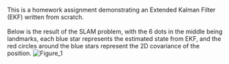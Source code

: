 This is a homework assignment demonstrating an Extended Kalman Filter (EKF) written from scratch. <br/>
<br/>
Below is the result of the SLAM problem, with the 6 dots in the middle being landmarks, each blue star represents the estimated state from EKF, and the red circles around the blue stars represent the 2D covariance of the position.
![Figure_1](https://user-images.githubusercontent.com/71652695/129283711-9b1731e0-5d4d-4fbe-8205-a06359f16018.png)
